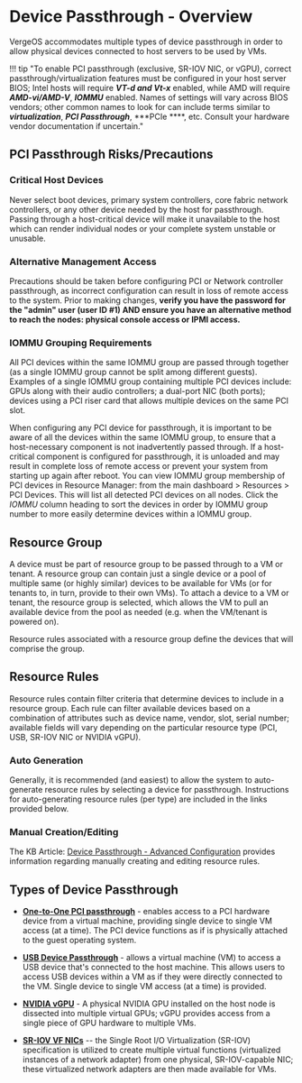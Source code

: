 # Device Passthrough - Overview

VergeOS accommodates multiple types of device passthrough in order to allow physical devices connected to host servers to be used by VMs.  

!!! tip "To enable PCI passthrough (exclusive, SR-IOV NIC, or vGPU), correct passthrough/virtualization features must be configured in your host server BIOS; Intel hosts will require ***VT-d and Vt-x*** enabled, while AMD will require ***AMD-vi/AMD-V***, ***IOMMU*** enabled.  Names of settings will vary across BIOS vendors; other common names to look for can include terms similar to ***virtualization***, ***PCI Passthrough***, ***PCIe ****, etc. Consult your hardware vendor documentation if uncertain."

## PCI Passthrough Risks/Precautions

### Critical Host Devices

Never select boot devices, primary system controllers, core fabric network controllers, or any other device needed by the host for passthrough. Passing through a host-critical device will make it unavailable to the host which can render individual nodes or your complete system unstable or unusable.

### Alternative Management Access

Precautions should be taken before configuring PCI or Network controller passthrough, as incorrect configuration can result in loss of remote access to the system.  Prior to making changes, **verify you have the password for the "admin" user (user ID #1) AND ensure you have an alternative method to reach the nodes: physical console access or IPMI access.**

### IOMMU Grouping Requirements

All PCI devices within the same IOMMU group are passed through together (as a single IOMMU group cannot be split among different guests). Examples of a single IOMMU group containing multiple PCI devices include: GPUs along with their audio controllers; a dual-port NIC (both ports); devices using a PCI riser card that allows multiple devices on the same PCI slot.

When configuring any PCI device for passthrough, it is important to be aware of all the devices within the same IOMMU group, to ensure that a host-necessary component is not inadvertently passed through.  If a host-critical component is configured for passthrough, it is unloaded and may result in complete loss of remote access or prevent your system from starting up again after reboot.  You can view IOMMU group membership of PCI devices in Resource Manager: from the main dashboard > Resources > PCI Devices.  This will list all detected PCI devices on all nodes.  Click the *IOMMU* column heading to sort the devices in order by IOMMU group number to more easily determine devices within a IOMMU group.

## Resource Group

A device must be part of resource group to be passed through to a VM or tenant.  A resource group can contain just a single device or a pool of multiple same (or highly similar) devices to be available for VMs (or for tenants to, in turn, provide to their own VMs).  To attach a device to a VM or tenant, the resource group is selected, which allows the VM to pull an available device from the pool as needed (e.g. when the VM/tenant is powered on).  

Resource rules associated with a resource group define the devices that will comprise the group.

## Resource Rules

Resource rules contain filter criteria that determine devices to include in a resource group. Each rule can filter available devices based on a combination of attributes such as device name, vendor, slot, serial number; available fields will vary depending on the particular resource type (PCI, USB, SR-IOV NIC or NVIDIA vGPU).

### Auto Generation

Generally, it is recommended (and easiest) to allow the system to auto-generate resource rules by selecting a device for passthrough.  Instructions for auto-generating resource rules (per type) are included in the links provided below.

### Manual Creation/Editing

The KB Article: [Device Passthrough - Advanced Configuration](/knowledge-base/#dev-passthrough-advanced) provides information regarding manually creating and editing resource rules.

## Types of Device Passthrough

* [**One-to-One PCI passthrough**](/product-guide/generic-pcipass) - enables access to a PCI hardware device from a virtual machine, providing single device to single VM access (at a time). The PCI device functions as if is physically attached to the guest operating system.  

* [**USB Device Passthrough**](/product-guide/usbpassthrough) - allows a virtual machine (VM) to access a USB device that's connected to the host machine. This allows users to access USB devices within a VM as if they were directly connected to the VM. Single device to single VM access (at a time) is provided.

* [**NVIDIA vGPU**](/product-guide/nvidiavGPU) - A physical NVIDIA GPU installed on the host node is dissected into multiple virtual GPUs; vGPU provides access from a single piece of GPU hardware to multiple VMs.

* [**SR-IOV VF NICs**](/product-guide/sriov) -- the Single Root I/O Virtualization (SR-IOV) specification is utilized to create multiple virtual functions (virtualized instances of a network adapter) from one physical, SR-IOV-capable NIC; these virtualized network adapters are then made available for VMs.
